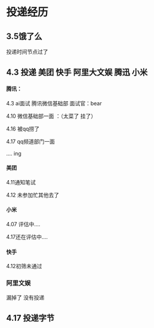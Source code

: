 # 投递经历

## 3.5饿了么

投递时间节点过了



## 4.3 投递  美团 快手 阿里大文娱 腾迅 小米

#### 腾讯：

4.3 ai面试   腾讯微信基础部 面试官：bear

4.10 微信基础部一面 ：（太菜了 挂了）

4.16 被qq捞了

4.17 qq频道部门一面

.... ing

#### 美团

4.11通知笔试

4.12  未参加忙其他去了 

#### 小米

4.07 评估中....

4.17还在评估中....

#### 快手

4.12初筛未通过

### 阿里文娱

漏掉了 没有投递



## 4.17  投递字节

